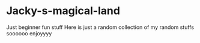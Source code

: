 # Jacky-s-magical-land
Just beginner fun stuff
Here is just a random collection of my random stuffs soooooo enjoyyyy
